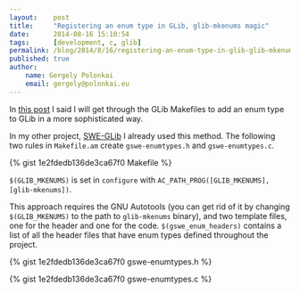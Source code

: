 ```yaml
---
layout:    post
title:     "Registering an enum type in GLib, glib-mkenums magic"
date:      2014-08-16 15:10:54
tags:      [development, c, glib]
permalink: /blog/2014/8/16/registering-an-enum-type-in-glib-glib-mkenums-magic
published: true
author:
    name: Gergely Polonkai
    email: gergely@polonkai.eu
---
```


In [this
post](/blog/2013/1/6/registering-an-enum-type-in-glib-s-type-system) I said
I will get through the GLib Makefiles to add an enum type to GLib in a more
sophisticated way.

In my other project,
[SWE-GLib](https://github.com/gergelypolonkai/swe-glib) I already used this
method. The following two rules in `Makefile.am` create `gswe-enumtypes.h`
and `gswe-enumtypes.c`.

{% gist 1e2fdedb136de3ca67f0 Makefile %}

`$(GLIB_MKENUMS)` is set in `configure` with
`AC_PATH_PROG([GLIB_MKENUMS], [glib-mkenums])`.

This approach requires the GNU Autotools (you can get rid of it by changing
`$(GLIB_MKENUMS)` to the path to `glib-mkenums` binary), and two template
files, one for the header and one for the code. `$(gswe_enum_headers)`
contains a list of all the header files that have enum types defined
throughout the project.

{% gist 1e2fdedb136de3ca67f0 gswe-enumtypes.h %}

{% gist 1e2fdedb136de3ca67f0 gswe-enumtypes.c %}
